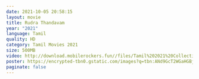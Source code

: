 ```yaml
---
date: 2021-10-05 20:58:15
layout: movie
title: Rudra Thandavam
year: "2021"
language: Tamil
quality: HD
category: Tamil Movies 2021
size: 500MB
video: http://download.mobilerockers.fun//files/Tamil%202021%20Collection/Rudra%20Thandavam%20(2021)/Rudra%20Thandavam%20(2021)%20Full%20Movies/Rudra%20Thandavam%20(2021)%20DVDRip/Rudra%20Thandavam%20(2021)%20DVDRip%20Single%20Part.mp4
poster: https://encrypted-tbn0.gstatic.com/images?q=tbn:ANd9GcT2WGaHGBjDq0mpwy0rK1Hkt1SPCTRCPTBPBw&usqp=CAU
paginate: false
---
```

